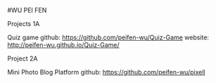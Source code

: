 #WU PEI FEN

Projects 1A

Quiz game
github: https://github.com/peifen-wu/Quiz-Game
website: http://peifen-wu.github.io/Quiz-Game/

Project 2A

Mini Photo Blog Platform
github: https://github.com/peifen-wu/pixell

